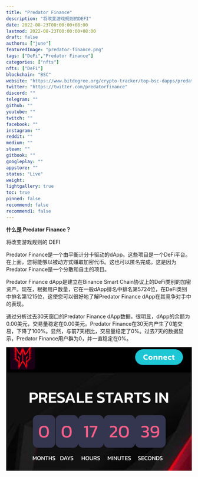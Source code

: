 ```yaml
---
title: "Predator Finance"
description: "将改变游戏规则的DEFI"
date: 2022-08-23T00:00:00+08:00
lastmod: 2022-08-23T00:00:00+08:00
draft: false
authors: ["june"]
featuredImage: "predator-finance.png"
tags: ["DeFi","Predator Finance"]
categories: ["nfts"]
nfts: ["DeFi"]
blockchain: "BSC"
website: "https://www.bitdegree.org/crypto-tracker/top-bsc-dapps/predator-finance"
twitter: "https://twitter.com/predatorfinance"
discord: ""
telegram: ""
github: ""
youtube: ""
twitch: ""
facebook: ""
instagram: ""
reddit: ""
medium: ""
steam: ""
gitbook: ""
googleplay: ""
appstore: ""
status: "Live"
weight: 
lightgallery: true
toc: true
pinned: false
recommend: false
recommend1: false
---
```


**什么是 Predator Finance？**

将改变游戏规则的 DEFI

Predator Finance是一个由平衡计分卡驱动的dApp。这些项目是一个DeFi平台。在上面，您将能够以被动方式赚取加密代币。这也可以匿名完成。这是因为Predator Finance是一个分散和自主的项目。

Predator Finance dApp是建立在Binance Smart Chain协议上的DeFi类别的加密资产。现在，根据用户数量，它在一般dApp排名中排名第5724位，在DeFi类别中排名第1215位，这使您可以很好地了解Predator Finance dApp在其竞争对手中的表现。

通过分析过去30天窗口的Predator Finance dApp数据，很明显，dApp的余额为0.00美元，交易量稳定在0.00美元。Predator Finance在30天内产生了0笔交易，下降了100%。显然，与前7天相比，交易量稳定了0%。过去7天的数据显示，Predator Finance用户群为0，并一直稳定在0%。

![将改变游戏规则的DEFI](78.png)